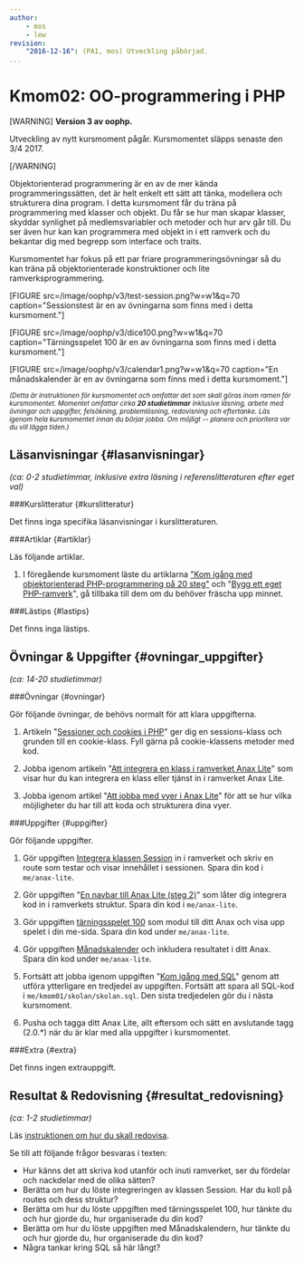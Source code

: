 ```yaml
---
author:
    - mos
    - lew
revision:
    "2016-12-16": (PA1, mos) Utveckling påbörjad.
...
```

Kmom02: OO-programmering i PHP
==================================

[WARNING]
**Version 3 av oophp.**

Utveckling av nytt kursmoment pågår. Kursmomentet släpps senaste den 3/4 2017.

[/WARNING]

Objektorienterad programmering är en av de mer kända programmeringssätten, det är helt enkelt ett sätt att tänka, modellera och strukturera dina program. I detta kursmoment får du träna på programmering med klasser och objekt. Du får se hur man skapar klasser, skyddar synlighet på medlemsvariabler och metoder och hur arv går till. Du ser även hur kan kan programmera med objekt in i ett ramverk och du bekantar dig med begrepp som interface och traits.

Kursmomentet har fokus på ett par friare programmeringsövningar så du kan träna på objektorienterade konstruktioner och lite ramverksprogrammering.

[FIGURE src=/image/oophp/v3/test-session.png?w=w1&q=70 caption="Sessionstest är en av övningarna som finns med i detta kursmoment."]

[FIGURE src=/image/oophp/v3/dice100.png?w=w1&q=70 caption="Tärningsspelet 100 är en av övningarna som finns med i detta kursmoment."]

[FIGURE src=/image/oophp/v3/calendar1.png?w=w1&q=70 caption="En månadskalender är en av övningarna som finns med i detta kursmoment."]

<small><i>(Detta är instruktionen för kursmomentet och omfattar det som skall göras inom ramen för kursmomentet. Momentet omfattar cirka **20 studietimmar** inklusive läsning, arbete med övningar och uppgifter, felsökning, problemlösning, redovisning och eftertanke. Läs igenom hela kursmomentet innan du börjar jobba. Om möjligt -- planera och prioritera var du vill lägga tiden.)</i></small>



Läsanvisningar  {#lasanvisningar}
---------------------------------

*(ca: 0-2 studietimmar, inklusive extra läsning i referenslitteraturen efter eget val)*



###Kurslitteratur  {#kurslitteratur}

Det finns inga specifika läsanvisningar i kurslitteraturen.

<!--
Läs följande:

1\. [Beginning PHP and MySQL: From Novice to Professional](kunskap/boken-beginning-php-and-mysql-from-novice-to-professional)

* Chapter 6: Object-Oriented PHP
* Chapter 7: Advanced OOP Features
* Chapter 8: Error and Exception Handling
* Chapter 12: Date and Time (Läs så mycket så att du klarar uppgiften längre ned)
-->


###Artiklar {#artiklar}

Läs följande artiklar.

1. I föregående kursmoment läste du artiklarna ["Kom igång med objektorienterad PHP-programmering på 20 steg"](kunskap/kom-i-gang-med-oophp-pa-20-steg) och "[Bygg ett eget PHP-ramverk](kunskap/bygg-ett-eget-php-ramverk)", gå tillbaka till dem om du behöver fräscha upp minnet.



###Lästips {#lastips}

Det finns inga lästips.

<!--
När man pratar om objektorienterad programmering så behöver man också ha en viss bas i objektorienterad modellering, det underlättar. Därför kan du läsa lite om UML, "Unified Modelling Language". En bra start plats är [Wikipedia om UML](http://en.wikipedia.org/wiki/Unified_Modeling_Language).
-->



Övningar & Uppgifter  {#ovningar_uppgifter}
-------------------------------------------

*(ca: 14-20 studietimmar)*


###Övningar {#ovningar}

Gör följande övningar, de behövs normalt för att klara uppgifterna.

1. Artikeln "[Sessioner och cookies i PHP](kunskap/session-cookie-klasser)" ger dig en sessions-klass och grunden till en cookie-klass. Fyll gärna på cookie-klassens metoder med kod.

1. Jobba igenom artikeln "[Att integrera en klass i ramverket Anax Lite](kunskap/att-integrera-en-klass-i-ramverket-anax-lite)" som visar hur du kan integrera en klass eller tjänst in i ramverket Anax Lite.

1. Jobba igenom artikel "[Att jobba med vyer i Anax Lite](kunskap/jobba-med-vyer-i-anax-lite)" för att se hur vilka möjligheter du har till att koda och strukturera dina vyer.

<!--
(make less)?
-->


###Uppgifter {#uppgifter}

Gör följande uppgifter.

1. Gör uppgiften [Integrera klassen Session](uppgift/testa-sessionen) in i ramverket och skriv en route som testar och visar innehållet i sessionen. Spara din kod i `me/anax-lite`.

1. Gör uppgiften "[En navbar till Anax Lite (steg 2)](uppgift/en-navbar-till-anax-lite-steg-2)" som låter dig integrera kod in i ramverkets struktur. Spara din kod i `me/anax-lite`.

1. Gör uppgiften [tärningsspelet 100](uppgift/tarningsspel) som modul till ditt Anax och visa upp spelet i din me-sida. Spara din kod under `me/anax-lite`.

1. Gör uppgiften [Månadskalender](uppgift/manadskalender) och inkludera resultatet i ditt Anax. Spara din kod under `me/anax-lite`.

1. Fortsätt att jobba igenom uppgiften "[Kom igång med SQL](uppgift/kom-igang-med-sql)" genom att utföra ytterligare en tredjedel av uppgiften. Fortsätt att spara all SQL-kod i `me/kmom01/skolan/skolan.sql`. Den sista tredjedelen gör du i nästa kursmoment.

1. Pusha och tagga ditt Anax Lite, allt eftersom och sätt en avslutande tagg (2.0.\*) när du är klar med alla uppgifter i kursmomentet.

<!--
Rita klass och sekvensdiagram?
-->



###Extra {#extra}

Det finns ingen extrauppgift.



Resultat & Redovisning  {#resultat_redovisning}
-----------------------------------------------

*(ca: 1-2 studietimmar)*

Läs [instruktionen om hur du skall redovisa](kurser/oophp-v3/redovisa).

Se till att följande frågor besvaras i texten:

* Hur känns det att skriva kod utanför och inuti ramverket, ser du fördelar och nackdelar med de olika sätten?
* Berätta om hur du löste integreringen av klassen Session. Har du koll på routes och dess struktur?
* Berätta om hur du löste uppgiften med tärningsspelet 100, hur tänkte du och hur gjorde du, hur organiserade du din kod?
* Berätta om hur du löste uppgiften med Månadskalendern, hur tänkte du och hur gjorde du, hur organiserade du din kod?
* Några tankar kring SQL så här långt?
